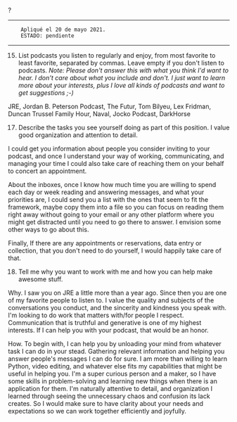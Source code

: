 ?


---
		Apliqué el 20 de mayo 2021.
		ESTADO: pendiente
---

15. List podcasts you listen to regularly and enjoy, from most favorite to least favorite, separated by commas. Leave empty if you don't listen to podcasts. _Note: Please don't answer this with what you think I'd want to hear. I don't care about what you include and don't. I just want to learn more about your interests, plus I love all kinds of podcasts and want to get suggestions ;-)_


JRE, Jordan B. Peterson Podcast, The Futur, Tom Bilyeu, Lex Fridman, Duncan Trussel Family Hour, Naval, Jocko Podcast, DarkHorse


17. Describe the tasks you see yourself doing as part of this position. I value good organization and attention to detail.

I could get you information about people you consider inviting to your podcast, and once I understand your way of working, communicating, and managing your time I could also take care of reaching them on your behalf to concert an appointment.

About the inboxes, once I know how much time you are willing to spend each day or week reading and answering messages, and what your priorities are, I could send you a list with the ones that seem to fit the framework, maybe copy them into a file so you can focus on reading them right away without going to your email or any other platform where you might get distracted until you need to go there to answer. I envision some other ways to go about this.

Finally, If there are any appointments or reservations, data entry or collection, that you don't need to do yourself, I would happily take care of that.

18. Tell me why you want to work with me and how you can help make awesome stuff.

Why.
I saw you on JRE a little more than a year ago. Since then you are one of my favorite people to listen to. I value the quality and subjects of the conversations you conduct, and the sincerity and kindness you speak with. I'm looking to do work that matters with/for people I respect. Communication that is truthful and generative is one of my highest interests. If I can help you with your podcast, that would be an honor.

How.
To begin with, I can help you by unloading your mind from whatever task I can do in your stead. Gathering relevant information and helping you answer people's messages I can do for sure. I am more than willing to learn Python, video editing, and whatever else fits my capabilities that might be useful in helping you. I'm a super curious person and a maker, so I have some skills in problem-solving and learning new things when there is an application for them.
I'm naturally attentive to detail, and organization I learned through seeing the unnecessary chaos and confusion its lack creates. So I would make sure to have clarity about your needs and expectations so we can work together efficiently and joyfully.